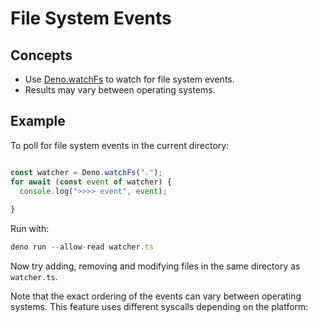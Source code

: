 # File System Events

## Concepts

* Use [Deno.watchFs](https://deno.land/api?s=Deno.watchFs) to watch for file system events.
* Results may vary between operating systems.


## Example

To poll for file system events in the current directory:



```typescript

const watcher = Deno.watchFs(".");
for await (const event of watcher) {
  console.log(">>>> event", event);
  
}
```
Run with:



```typescript
deno run --allow-read watcher.ts
```
Now try adding, removing and modifying files in the same directory as
`watcher.ts`.


Note that the exact ordering of the events can vary between operating systems.
This feature uses different syscalls depending on the platform:





